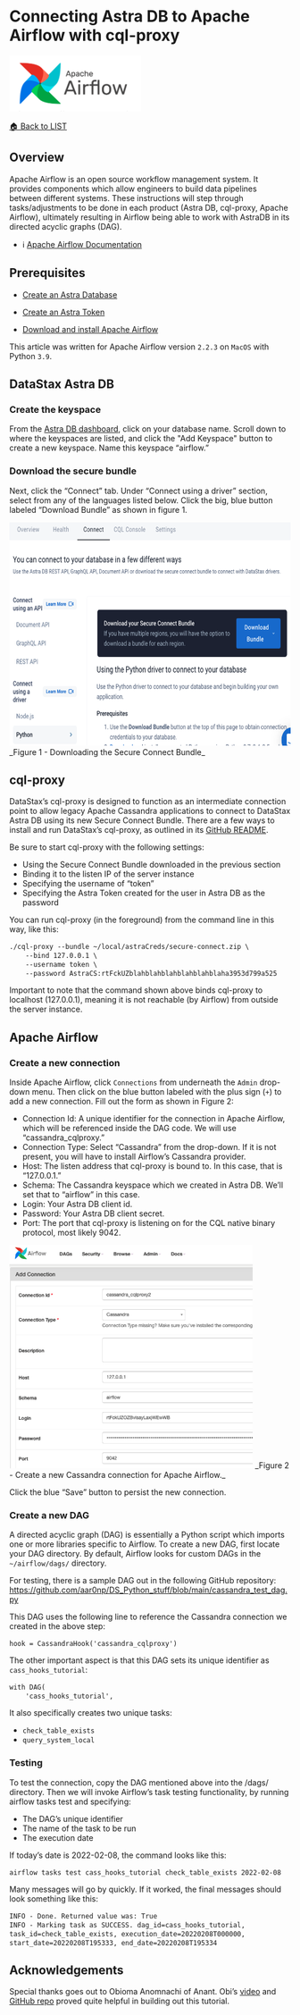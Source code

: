 # Connecting Astra DB to Apache Airflow with cql-proxy


<img src="img/airflow-image.png" height="100px" />

[🏠 Back to LIST](../README.MD)

## Overview

Apache Airflow is an open source workflow management system.  It provides components which allow engineers to build data pipelines between different systems.  These instructions will step through tasks/adjustments to be done in each product (Astra DB, cql-proxy, Apache Airflow), ultimately resulting in Airflow being able to work with AstraDB in its directed acyclic graphs (DAG).

- ℹ️ [Apache Airflow Documentation](https://airflow.apache.org/docs/apache-airflow/stable/index.html)

## Prerequisites

- [Create an Astra Database](../astra/CREATE-AN-INSTANCE.MD)

- [Create an Astra Token](../astra/CREATE-A-TOKEN.MD)

- [Download and install Apache Airflow](https://airflow.apache.org/docs/apache-airflow/stable/installation/index.html)

This article was written for Apache Airflow version `2.2.3` on `MacOS` with Python `3.9`.

## DataStax Astra DB
### Create the keyspace
From the [Astra DB dashboard](https://astra.datastax.com), click on your database name.  Scroll down to where the keyspaces are listed, and click the "Add Keyspace" button to create a new keyspace.  Name this keyspace “airflow.”

### Download the secure bundle
Next, click the “Connect” tab.  Under “Connect using a driver” section, select from any of the languages listed below.  Click the big, blue button labeled “Download Bundle” as shown in figure 1.

<img src="img/download-secure-bundle.png" height="400px" />
_Figure 1 - Downloading the Secure Connect Bundle_

## cql-proxy
DataStax’s cql-proxy is designed to function as an intermediate connection point to allow legacy Apache Cassandra applications to connect to DataStax Astra DB using its new Secure Connect Bundle.  There are a few ways to install and run DataStax’s cql-proxy, as outlined in its [GitHub README](https://github.com/datastax/cql-proxy/).

Be sure to start cql-proxy with the following settings:
 - Using the Secure Connect Bundle downloaded in the previous section
 - Binding it to the listen IP of the server instance
 - Specifying the username of “token”
 - Specifying the Astra Token created for the user in Astra DB as the password

You can run cql-proxy (in the foreground) from the command line in this way, like this:
```
./cql-proxy --bundle ~/local/astraCreds/secure-connect.zip \
    --bind 127.0.0.1 \
    --username token \
    --password AstraCS:rtFckUZblahblahblahblahblahblaha3953d799a525
```
Important to note that the command shown above binds cql-proxy to localhost (127.0.0.1), meaning it is not reachable (by Airflow) from outside the server instance.

## Apache Airflow
### Create a new connection
Inside Apache Airflow, click `Connections` from underneath the `Admin` drop-down menu.  Then click on the blue button labeled with the plus sign (`+`) to add a new connection.  Fill out the form as shown in Figure 2:

 - Connection Id: A unique identifier for the connection in Apache Airflow, which will be referenced inside the DAG code.  We will use “cassandra_cqlproxy.”
 - Connection Type: Select “Cassandra” from the drop-down.  If it is not present, you will have to install Airflow’s Cassandra provider.
 - Host: The listen address that cql-proxy is bound to.  In this case, that is “127.0.0.1.”
 - Schema: The Cassandra keyspace which we created in Astra DB.  We’ll set that to “airflow” in this case.
 - Login: Your Astra DB client id.
 - Password: Your Astra DB client secret.
 - Port: The port that cql-proxy is listening on for the CQL native binary protocol, most likely 9042.

<img src="img/airflow-connection.png" height="400px" />
_Figure 2 - Create a new Cassandra connection for Apache Airflow._

Click the blue “Save” button to persist the new connection.

### Create a new DAG
A directed acyclic graph (DAG) is essentially a Python script which imports one or more libraries specific to Airflow.  To create a new DAG, first locate your DAG directory.  By default, Airflow looks for custom DAGs in the `~/airflow/dags/` directory.

For testing, there is a sample DAG out in the following GitHub repository:
https://github.com/aar0np/DS_Python_stuff/blob/main/cassandra_test_dag.py

This DAG uses the following line to reference the Cassandra connection we created in the above step:
```
hook = CassandraHook('cassandra_cqlproxy')
```

The other important aspect is that this DAG sets its unique identifier as `cass_hooks_tutorial`:
```
with DAG(
    'cass_hooks_tutorial',
```

It also specifically creates two unique tasks:
 - `check_table_exists`
 - `query_system_local`

### Testing
To test the connection, copy the DAG mentioned above into the /dags/ directory.  Then we will invoke Airflow’s task testing functionality, by running airflow tasks test and specifying:
 - The DAG’s unique identifier
 - The name of the task to be run
 - The execution date

If today’s date is 2022-02-08, the command looks like this:
```
airflow tasks test cass_hooks_tutorial check_table_exists 2022-02-08
```

Many messages will go by quickly.  If it worked, the final messages should look something like this:
```
INFO - Done. Returned value was: True
INFO - Marking task as SUCCESS. dag_id=cass_hooks_tutorial, task_id=check_table_exists, execution_date=20220208T000000, start_date=20220208T195333, end_date=20220208T195334
```

## Acknowledgements
Special thanks goes out to Obioma Anomnachi of Anant.  Obi’s [video](https://www.youtube.com/watch?v=h2OCveciEIA) and [GitHub repo](https://github.com/anomnaco/AirflowCassandra) proved quite helpful in building out this tutorial.

